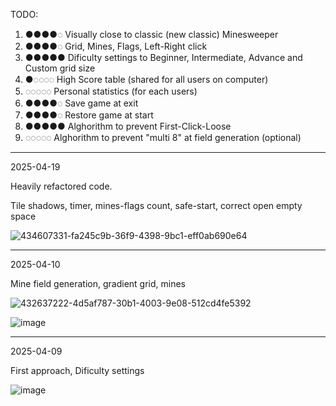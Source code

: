 
TODO:

1. ●●●●◌ Visually close to classic (new classic) Minesweeper
2. ●●●●◌ Grid, Mines, Flags, Left-Right click
3. ●●●●● Dificulty settings to Beginner, Intermediate, Advance and Custom grid size
4. ●◌◌◌◌ High Score table (shared for all users on computer)
5. ◌◌◌◌◌ Personal statistics (for each users)
6. ●●●●◌ Save game at exit
7. ●●●●◌ Restore game at start
8. ●●●●● Alghorithm to prevent First-Click-Loose
9. ◌◌◌◌◌ Alghorithm to prevent "multi 8" at field generation (optional)

---
2025-04-19

Heavily refactored code.

Tile shadows, timer, mines-flags count, safe-start, correct open empty space

![434607331-fa245c9b-36f9-4398-9bc1-eff0ab690e64](https://github.com/user-attachments/assets/a0eaaab8-3a0d-47d8-874b-9759554f7d50)



---
2025-04-10

Mine field generation, gradient grid, mines

![432637222-4d5af787-30b1-4003-9e08-512cd4fe5392](https://github.com/user-attachments/assets/3e0d726b-5b93-4090-919a-0123a9e0c00d)

![image](https://github.com/user-attachments/assets/01a0a8d2-98fe-46dc-a055-62963febc5f0)



---
2025-04-09

First approach, Dificulty settings

![image](https://github.com/user-attachments/assets/a5238e67-f7ca-4c59-a4a0-71afab9c47d3)
